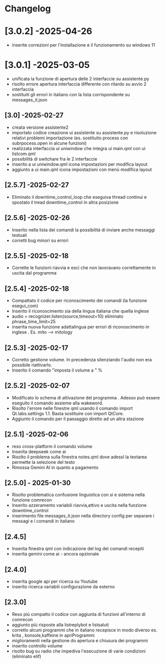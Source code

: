 # Changelog
# [3.0.2] -2025-04-26
- inserite correzioni per l'installazione e il funzionamento su windows 11

# [3.0.1] -2025-03-05 
- unificata la funzione di apertura delle 2 interfaccie su assistente.py 
- risolto errore apertura interfaccia differente con ritardo su avvio 2 interfaccia 
- sostituiti gli errori in italiano con la lista corrispondente su messages_it.json

## [3.0]  -2025-02-27
- creata versione assistente2 
- importato codice creazione ui assistente su assistente.py e risoluzione relativi problemi importazione (es. sostituito process con subrpocess.open in alcune funzioni)
- realizzata interfaccia ui uniwindow che integra ui main.qml con ui listcom.qml
- possibilità di switchare fra le 2 interfaccie 
- inserito a ui uniwindow.qml icona impostazioni per modifica layout 
- aggiunto a ui main.qml icona impostazioni con menù modifica layout 


## [2.5.7] -2025-02-27 
- Eliminato il downtime_control_loop che eseguiva thread continui e spostato il tread downtime_control in altra posizione 

## [2.5.6] -2025-02-26 
- Inserito nella lista dei comandi la possibilità di inviare anche messaggi testuali 
- corretti bug minori su errori 

## [2.5.5] -2025-02-18 
- Corrette le funzioni riavvia e esci che non lavoravano correttamente in uscita dal programma 

## [2.5.4] -2025-02-18
- Compattato il codice per riconoscimento dei comandi (la funzione esegui_com)
- Inserito il riconoscimento sia della lingua italiana che quella inglese 
- audio = recognizer.listen(source,timeout=10) eliminato phrase_time_limit=25 
- inserita nuova funzione adattalingua per errori di riconoscimento in inglese . Es. mito --> mitology

## [2.5.3] -2025-02-17
- Corretto gestione volume. In precedenza silenziando l'audio non era possibile riattivarlo.
- Inserito il comando "imposta il volume a " %

## [2.5.2] -2025-02-07
- Modificato lo schema di attivazione del programma . Adesso può essere eseguito il comando assieme alla wakeword.
- Risolto l'errore nelle finestre qml usando il comando import Qt.labs.settings 1.1. Basta sostituire con import QtCore.
- Aggiunto il comando per il passaggio diretto ad un altra stazione 

## [2.5.1] -2025-02-06
- reso cross-platform il comando volume
- Inserita deepseek come ai
- Risolto il problema sulla finestra notes.qml dove adessl la textarea permette la selezione del testo
- Rimossa Gemini AI in quanto a pagamento 

## [2.5.0] - 2025-01-30
- Risolto problematica confusione linguistica con si e sistema nella funzione comrecon
- Inserito azzeramento variabili riavvia,attivo e uscita nella funzione downtime_control
- inserimento file messages_it.json nella directory config per separare i messagi e i comandi in italiano

## [2.4.5]
- Inserita finestra qml con indicazione del log dei comandi recepiti
- inserita gemini come ai - ancora opzionale

## [2.4.0]
- inserita google api per ricerca su Youtube
- inserito ricerca variabili configurazione da esterno

## [2.3.0]
- Reso più compatto il codice con aggiunta di funzioni all'interno di comrecon
- aggiunto più risposte alla listreplybot e listsaluti
- corretto alcuni programmi che in italiano recepisce in modo diverso es. krita , konsole,kaffeine in apriProgrammi
- miglioramenti nella gestione do apertura e chiusura dei programmi
- inserito controllo volume
- risolto bug su radio che impediva l'esecuzione di varie condizioni (eliminato elif)
